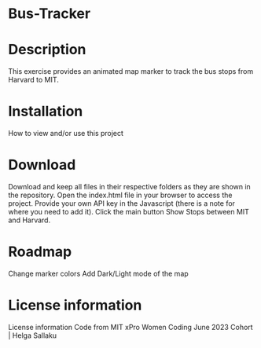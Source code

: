 # Bus-Tracker

# Description
This exercise provides an animated map marker to track the bus stops from Harvard to MIT.

# Installation
How to view and/or use this project

# Download
Download and keep all files in their respective folders as they are shown in the repository. Open the index.html file in your browser to access the project.
Provide your own API key in the Javascript (there is a note for where you need to add it).
Click the main button Show Stops between MIT and Harvard.

# Roadmap
Change marker colors
Add Dark/Light mode of the map

# License information
License information Code from MIT xPro Women Coding June 2023 Cohort | Helga Sallaku
